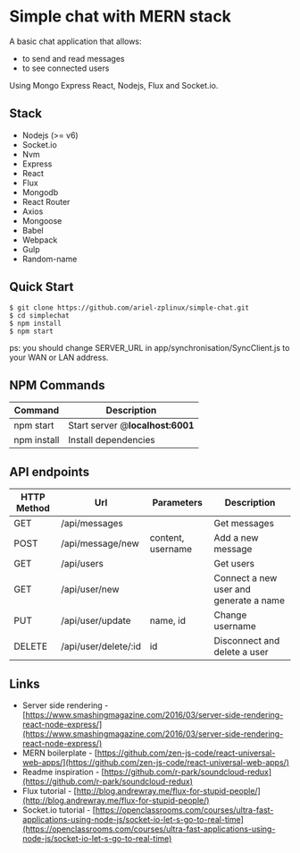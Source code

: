 # Simple chat with MERN stack

A basic chat application that allows:

- to send and read messages
- to see connected users

Using Mongo Express React, Nodejs, Flux and Socket.io.

Stack
-----

- Nodejs (>= v6)
- Socket.io
- Nvm
- Express
- React
- Flux
- Mongodb
- React Router
- Axios 
- Mongoose
- Babel
- Webpack
- Gulp
- Random-name

Quick Start
-----------


```shell
$ git clone https://github.com/ariel-zplinux/simple-chat.git
$ cd simplechat
$ npm install
$ npm start
```

ps: you should change SERVER_URL in app/synchronisation/SyncClient.js to your WAN or LAN address.

NPM Commands
------------

|Command|Description|
|---|---|
|npm start|Start server @**localhost:6001**| 
|npm install|Install dependencies |

API endpoints
-------------


|HTTP Method|Url|Parameters|Description|
|---|---|---|---|
|GET|/api/messages||Get messages|
|POST|/api/message/new|content, username|Add a new message|
|GET|/api/users||Get users|
|GET|/api/user/new||Connect a new user and generate a name|
|PUT|/api/user/update|name, id|Change username|
|DELETE|/api/user/delete/:id|id|Disconnect and delete a user|

Links
-----

- Server side rendering - [https://www.smashingmagazine.com/2016/03/server-side-rendering-react-node-express/](https://www.smashingmagazine.com/2016/03/server-side-rendering-react-node-express/)
- MERN boilerplate - [https://github.com/zen-js-code/react-universal-web-apps/](https://github.com/zen-js-code/react-universal-web-apps/)
- Readme inspiration - [https://github.com/r-park/soundcloud-redux](https://github.com/r-park/soundcloud-redux)
- Flux tutorial - [http://blog.andrewray.me/flux-for-stupid-people/](http://blog.andrewray.me/flux-for-stupid-people/)
- Socket.io tutorial - [https://openclassrooms.com/courses/ultra-fast-applications-using-node-js/socket-io-let-s-go-to-real-time](https://openclassrooms.com/courses/ultra-fast-applications-using-node-js/socket-io-let-s-go-to-real-time)
